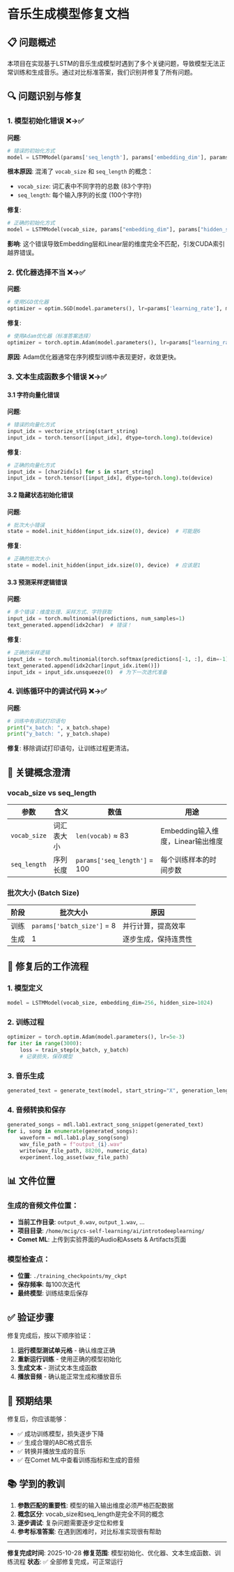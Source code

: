 # 音乐生成模型修复文档

## 📋 问题概述

本项目在实现基于LSTM的音乐生成模型时遇到了多个关键问题，导致模型无法正常训练和生成音乐。通过对比标准答案，我们识别并修复了所有问题。

## 🔍 问题识别与修复

### 1. 模型初始化错误 ❌→✅

**问题**:
```python
# 错误的初始化方式
model = LSTMModel(params['seq_length'], params['embedding_dim'], params['hidden_size'])
```

**根本原因**: 混淆了 `vocab_size` 和 `seq_length` 的概念：
- `vocab_size`: 词汇表中不同字符的总数 (83个字符)
- `seq_length`: 每个输入序列的长度 (100个字符)

**修复**:
```python
# 正确的初始化方式
model = LSTMModel(vocab_size, params["embedding_dim"], params["hidden_size"])
```

**影响**: 这个错误导致Embedding层和Linear层的维度完全不匹配，引发CUDA索引越界错误。

### 2. 优化器选择不当 ❌→✅

**问题**:
```python
# 使用SGD优化器
optimizer = optim.SGD(model.parameters(), lr=params['learning_rate'], momentum=0.9)
```

**修复**:
```python
# 使用Adam优化器（标准答案选择）
optimizer = torch.optim.Adam(model.parameters(), lr=params["learning_rate"])
```

**原因**: Adam优化器通常在序列模型训练中表现更好，收敛更快。

### 3. 文本生成函数多个错误 ❌→✅

#### 3.1 字符向量化错误
**问题**:
```python
# 错误的向量化方式
input_idx = vectorize_string(start_string)
input_idx = torch.tensor([input_idx], dtype=torch.long).to(device)
```

**修复**:
```python
# 正确的向量化方式
input_idx = [char2idx[s] for s in start_string]
input_idx = torch.tensor([input_idx], dtype=torch.long).to(device)
```

#### 3.2 隐藏状态初始化错误
**问题**:
```python
# 批次大小错误
state = model.init_hidden(input_idx.size(0), device)  # 可能是6
```

**修复**:
```python
# 正确的批次大小
state = model.init_hidden(input_idx.size(0), device)  # 应该是1
```

#### 3.3 预测采样逻辑错误
**问题**:
```python
# 多个错误：维度处理、采样方式、字符获取
input_idx = torch.multinomial(predictions, num_samples=1)
text_generated.append(idx2char)  # 错误！
```

**修复**:
```python
# 正确的采样逻辑
input_idx = torch.multinomial(torch.softmax(predictions[-1, :], dim=-1), num_samples=1)
text_generated.append(idx2char[input_idx.item()])
input_idx = input_idx.unsqueeze(0)  # 为下一次迭代准备
```

### 4. 训练循环中的调试代码 ❌→✅

**问题**:
```python
# 训练中有调试打印语句
print("x_batch: ", x_batch.shape)
print("y_batch: ", y_batch.shape)
```

**修复**: 移除调试打印语句，让训练过程更清洁。

## 🎯 关键概念澄清

### vocab_size vs seq_length
| 参数 | 含义 | 数值 | 用途 |
|------|------|------|------|
| `vocab_size` | 词汇表大小 | `len(vocab)` ≈ 83 | Embedding输入维度，Linear输出维度 |
| `seq_length` | 序列长度 | `params['seq_length']` = 100 | 每个训练样本的时间步数 |

### 批次大小 (Batch Size)
| 阶段 | 批次大小 | 原因 |
|------|----------|------|
| 训练 | `params['batch_size']` = 8 | 并行计算，提高效率 |
| 生成 | 1 | 逐步生成，保持连贯性 |

## 🚀 修复后的工作流程

### 1. 模型定义
```python
model = LSTMModel(vocab_size, embedding_dim=256, hidden_size=1024)
```

### 2. 训练过程
```python
optimizer = torch.optim.Adam(model.parameters(), lr=5e-3)
for iter in range(3000):
    loss = train_step(x_batch, y_batch)
    # 记录损失，保存模型
```

### 3. 音乐生成
```python
generated_text = generate_text(model, start_string="X", generation_length=1000)
```

### 4. 音频转换和保存
```python
generated_songs = mdl.lab1.extract_song_snippet(generated_text)
for i, song in enumerate(generated_songs):
    waveform = mdl.lab1.play_song(song)
    wav_file_path = f"output_{i}.wav"
    write(wav_file_path, 88200, numeric_data)
    experiment.log_asset(wav_file_path)
```

## 📊 文件位置

### 生成的音频文件位置：
- **当前工作目录**: `output_0.wav`, `output_1.wav`, ...
- **项目目录**: `/home/mcig/cs-self-learning/ai/introtodeeplearning/`
- **Comet ML**: 上传到实验界面的Audio和Assets & Artifacts页面

### 模型检查点：
- **位置**: `./training_checkpoints/my_ckpt`
- **保存频率**: 每100次迭代
- **最终模型**: 训练结束后保存

## ✅ 验证步骤

修复完成后，按以下顺序验证：

1. **运行模型测试单元格** - 确认维度正确
2. **重新运行训练** - 使用正确的模型初始化
3. **生成文本** - 测试文本生成函数
4. **播放音频** - 确认能正常生成和播放音乐

## 🎉 预期结果

修复后，你应该能够：
- ✅ 成功训练模型，损失逐步下降
- ✅ 生成合理的ABC格式音乐
- ✅ 转换并播放生成的音乐
- ✅ 在Comet ML中查看训练指标和生成的音频

## 📚 学到的教训

1. **参数匹配的重要性**: 模型的输入输出维度必须严格匹配数据
2. **概念区分**: vocab_size和seq_length是完全不同的概念
3. **逐步调试**: 复杂问题需要逐步定位和修复
4. **参考标准答案**: 在遇到困难时，对比标准实现很有帮助

---

**修复完成时间**: 2025-10-28
**修复范围**: 模型初始化、优化器、文本生成函数、训练流程
**状态**: ✅ 全部修复完成，可正常运行